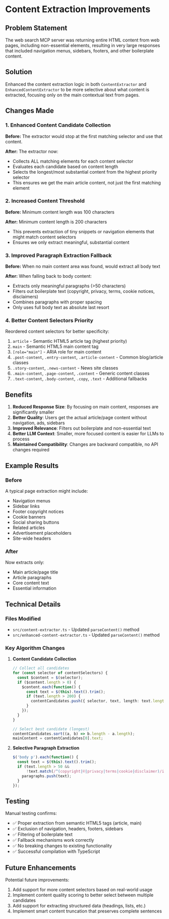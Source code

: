 # Content Extraction Improvements

## Problem Statement
The web search MCP server was returning entire HTML content from web pages, including non-essential elements, resulting in very large responses that included navigation menus, sidebars, footers, and other boilerplate content.

## Solution
Enhanced the content extraction logic in both `ContentExtractor` and `EnhancedContentExtractor` to be more selective about what content is extracted, focusing only on the main contextual text from pages.

## Changes Made

### 1. Enhanced Content Candidate Collection
**Before:** The extractor would stop at the first matching selector and use that content.

**After:** The extractor now:
- Collects ALL matching elements for each content selector
- Evaluates each candidate based on content length
- Selects the longest/most substantial content from the highest priority selector
- This ensures we get the main article content, not just the first matching element

### 2. Increased Content Threshold
**Before:** Minimum content length was 100 characters

**After:** Minimum content length is 200 characters
- This prevents extraction of tiny snippets or navigation elements that might match content selectors
- Ensures we only extract meaningful, substantial content

### 3. Improved Paragraph Extraction Fallback
**Before:** When no main content area was found, would extract all body text

**After:** When falling back to body content:
- Extracts only meaningful paragraphs (>50 characters)
- Filters out boilerplate text (copyright, privacy, terms, cookie notices, disclaimers)
- Combines paragraphs with proper spacing
- Only uses full body text as absolute last resort

### 4. Better Content Selectors Priority
Reordered content selectors for better specificity:
1. `article` - Semantic HTML5 article tag (highest priority)
2. `main` - Semantic HTML5 main content tag
3. `[role="main"]` - ARIA role for main content
4. `.post-content`, `.entry-content`, `.article-content` - Common blog/article classes
5. `.story-content`, `.news-content` - News site classes
6. `.main-content`, `.page-content`, `.content` - Generic content classes
7. `.text-content`, `.body-content`, `.copy`, `.text` - Additional fallbacks

## Benefits

1. **Reduced Response Size**: By focusing on main content, responses are significantly smaller
2. **Better Quality**: Users get the actual article/page content without navigation, ads, sidebars
3. **Improved Relevance**: Filters out boilerplate and non-essential text
4. **Better LLM Context**: Smaller, more focused content is easier for LLMs to process
5. **Maintained Compatibility**: Changes are backward compatible, no API changes required

## Example Results

### Before
A typical page extraction might include:
- Navigation menus
- Sidebar links
- Footer copyright notices
- Cookie banners
- Social sharing buttons
- Related articles
- Advertisement placeholders
- Site-wide headers

### After
Now extracts only:
- Main article/page title
- Article paragraphs
- Core content text
- Essential information

## Technical Details

### Files Modified
- `src/content-extractor.ts` - Updated `parseContent()` method
- `src/enhanced-content-extractor.ts` - Updated `parseContent()` method

### Key Algorithm Changes

1. **Content Candidate Collection**
   ```typescript
   // Collect all candidates
   for (const selector of contentSelectors) {
     const $content = $(selector);
     if ($content.length > 0) {
       $content.each(function() {
         const text = $(this).text().trim();
         if (text.length > 200) {
           contentCandidates.push({ selector, text, length: text.length });
         }
       });
     }
   }
   
   // Select best candidate (longest)
   contentCandidates.sort((a, b) => b.length - a.length);
   mainContent = contentCandidates[0].text;
   ```

2. **Selective Paragraph Extraction**
   ```typescript
   $('body p').each(function() {
     const text = $(this).text().trim();
     if (text.length > 50 && 
         !text.match(/^(copyright|©|privacy|terms|cookie|disclaimer)/i)) {
       paragraphs.push(text);
     }
   });
   ```

## Testing

Manual testing confirms:
- ✅ Proper extraction from semantic HTML5 tags (article, main)
- ✅ Exclusion of navigation, headers, footers, sidebars
- ✅ Filtering of boilerplate text
- ✅ Fallback mechanisms work correctly
- ✅ No breaking changes to existing functionality
- ✅ Successful compilation with TypeScript

## Future Enhancements

Potential future improvements:
1. Add support for more content selectors based on real-world usage
2. Implement content quality scoring to better select between multiple candidates
3. Add support for extracting structured data (headings, lists, etc.)
4. Implement smart content truncation that preserves complete sentences

